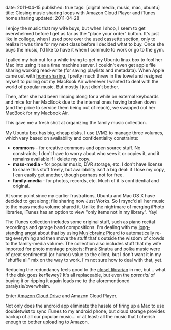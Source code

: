 date: 2011-04-15
published: true
tags: [digital media, music, mac, ubuntu]
title: Closing music sharing loops with Amazon Cloud Player and iTunes home sharing
updated: 2011-04-28


<p>I enjoy the music that my wife buys, but when I shop, I seem to get overwhelmed before I get as far as the "place your order" button. It's just like in college, when I used pore over the used cassette section, only to realize it was time for my next class before I decided what to buy. Once she buys the music, I'd like to have it when I commute to work or go to the gym.</p><p>I pulled my hair out for a while trying to get my Ubuntu linux box to fool her Mac into using it as a time machine server. I couldn't even get apple file sharing working read-write (for saving playlists and metadata). When Apple came out with <a href="http://support.apple.com/kb/ht3819">home sharing</a>, I pretty much threw in the towel and resigned myself to pulling out my MacBook Air whenever I wanted to deal with the world of popular music. But mostly I just didn't bother.</p><p>Then, after she had been limping along for a while on external keyboards and mice for her MacBook due to the internal ones having broken down (and the price to service them being out of reach), we swapped out her MacBook for my Macbook Air.</p><p>This gave me a fresh shot at organizing the family music collection.</p><p>My Ubuntu box has big, cheap disks. I use LVM2 to manage three volumes, which vary based on availability and confidentiality constraints:</p><ul><li><strong>commons</strong> - for creative commons and open source stuff. No constraints; I don't have to worry about who sees it or copies it, and it remains available if I delete my copy.</li><li><strong>mass-media</strong> - for popular music, DVR storage, etc. I don't have license to share this stuff freely, but availability isn't a big deal: if I lose my copy, I can easily get another, though perhaps not for free.</li><li><strong>family-media</strong> - for photos, records, etc. Much of it is confidential and original.</li></ul><p>At some point since my earlier frustrations, Ubuntu and Mac OS X have decided to get along; file sharing now Just Works. So I rsync'd all her music to the mass media volume shared it. Unlike the nightmare of merging iPhoto libraries, iTunes has an option to view "only items not in my library". Yay!</p><p>The iTunes collection includes some original stuff, such as piano recital recordings and garage band compositions. I'm dealing with my <a href="http://www.advogato.org/person/connolly/diary/53.html">long-standing</a> <a href="http://www.advogato.org/person/connolly/diary/67.html">angst</a> about that by using <a href="http://musicbrainz.org/doc/MusicBrainz_Picard">Musicbrainz Picard</a> to automatically re-tag everything and then move the stuff that's outside the wisdom of crowds to the family-media volume. The collection also includes stuff that my wife imported for photo montage projects; Frank Sinatra and polka music were of great sentimental (or humor) value to the client, but I don't want it in my "shuffle all" mix on the way to work. I'm not sure how to deal with that, yet.</p><div><p>Reducing the redundancy feels good to the <a href="http://weibel-lines.typepad.com/weibelines/2011/04/a-modest-proposal.html">closet librarian</a> in me, but... what if the disk goes kerflewey? It's all replaceable, but even the <em>potential</em> of buying it or ripping it again leads me to the aforementioned paralysis/overwhelm.</p><p>Enter <a href="https://www.amazon.com/clouddrive/learnmore">Amazon Cloud Drive</a> and Amazon Cloud Player.</p><p>Not only does the android app eliminate the hassle of firing up a Mac to use doubletwist to sync iTunes to my android phone, but cloud storage provides backup of all our popular music... or at least: all the music that I cherish enough to bother uploading to Amazon.</p></div>